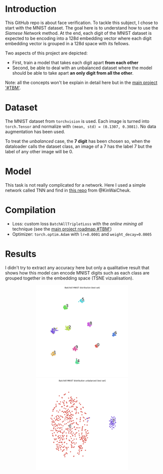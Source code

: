 # Introduction
This GitHub repo is about face verification. To tackle this subject, I chose to start with the MNIST dataset. The goal here is to understand how to use the *Siamese Network* method. At the end, each digit of the MNIST dataset is expected to be encoding into a 128d embedding vector where each digit embedding vector is grouped in a 128d space with its fellows.

Two aspects of this project are depicted:
* First, train a model that takes each digit apart **from each other**
* Second, be able to deal with an unbalanced dataset where the model should be able to take apart **an only digit from all the other**.

Note: all the concepts won't be explain in detail here but in the [main project '#TBM'](https://github.com/E-delweiss/HomeMade_FaceID/blob/main/FaceVerification/roadmap.md).

# Dataset
The MNIST dataset from `torchvision` is used. Each image is turned into `torch.Tensor` and normalize with `(mean, std) = (0.1307, 0.3081)`. No data augmentation has been used.

To treat the *unbalanced* case, the **7 digit** has been chosen so, when the dataloader calls the dataset class, an image of a 7 has the label 7 but the label of any other image will be 0.

# Model
This task is not really complicated for a network. Here I used a simple network called TNN and find in [this repo](https://github.com/KinWaiCheuk/pytorch-triplet-loss/blob/master/TNN/Model.py) from @KinWaiCheuk.

# Compilation
* Loss: custom loss `BatchAllTripletLoss` with the *online mining all* technique (see the [main project roadmap #TBM'](https://github.com/E-delweiss/HomeMade_FaceID/blob/main/FaceVerification/roadmap.md))
* Optimizer: `torch.optim.Adam` with `lr=0.0001` and `weight_decay=0.0005`

# Results
I didn't try to extract any accuracy here but only a qualitative result that shows how this model can encode MNIST digits such as each class are grouped together in the embedding space (TSNE vizualisation).

<p align="center">
  <img src="results/BatchAll MNIST distribution (test set).png?raw=true" alt="balanced_set" width="300"/>
  <img src="results/BatchAll MNIST distribution unbalanced (test set).png?raw=true" alt="unbalanced_set" width="300"/>
</p>
